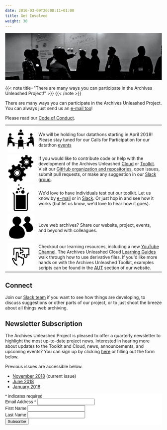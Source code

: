 ```yaml
---
date: 2016-03-09T20:08:11+01:00
title: Get Involved
weight: 30
---
```

![Network diagram](/images/silhouettes.jpg)

{{< note title="There are many ways you can participate in the Archives Unleashed Project!" >}}
{{< /note >}}

There are many ways you can participate in the Archives Unleashed Project. You can always just send us an [e-mail too](mailto:archivesunleashed@gmail.com)!

Please read our [Code of Conduct](/about-project#code-of-conduct).

|                                          |                                                                                                                                                                                                                                                                                                                                                                                                                                                                                                                       |
|------------------------------------------|-----------------------------------------------------------------------------------------------------------------------------------------------------------------------------------------------------------------------------------------------------------------------------------------------------------------------------------------------------------------------------------------------------------------------------------------------------------------------------------------------------------------------|
| ![In-Person Events](/images/meeting.png)| We will be holding four datathons starting in April 2018! Please stay tuned for our Calls for Participation for our datathon [events](/events)                                                                                                                                                                                                                                                                                                                                                                        |
| ![GitHub](/images/gears.png)             | If you would like to contribute code or help with the development of the Archives Unleashed [Cloud](/cloud) or [Toolkit](/aut). Visit our [GitHub organization and repositories](https://github.com/archivesunleashed), open issues, submit pull requests, or make any suggestion in our [Slack group](http://slack.archivesunleashed.org).                                                                                              |
| ![Test](/images/beaker.png)              | We'd love to have individuals test out our toolkit. Let us know by [e-mail](mailto:archivesunleashed@gmail.com) or in [Slack](http://slack.archivesunleashed.org). Or just hop in and see how it works (but let us know, we'd love to hear how it goes).                                                                                                                                                                                 |
| ![Share](/images/share.png)              | Love web archives? Share our website, project, events, and beyond with colleagues.                                                                                                                                                                                                                                                                                                                                                                                                                                    |
| ![Learn](/images/learn.png)             | Checkout our learning resources, including a new [YouTube Channel](https://www.youtube.com/channel/UC4Sq0Xi6UWhYK2VbmAzFhAw). The Archives Unleashed Cloud [Learning Guides](https://cloud.archivesunleashed.org/derivatives) walk through how to use derivative files. If you'd like more hands on with the Archives Unleashed Toolkit, examples scripts can be found in the [AUT](https://archivesunleashed.org/aut/) section of our website. |

## Connect

Join our <a href="http://slack.archivesunleashed.org/">Slack team</a> if you want to see how things are developing, to discuss suggestions or other parts of our project, or to just shoot the breeze about all things web archiving.</p>

## Newsletter Subscription

The Archives Unleashed Project is pleased to offer a quarterly newsletter to highlight the most up-to-date project news. Interested in hearing more about updates to the Toolkit and Cloud, news, announcements, and upcoming events? You can sign up by clicking [here](http://eepurl.com/dfpU7j) or filling out the form below.

Previous issues are accessible below.

* <a href="/images/AUTNews-Nov2018.pdf">November 2018</a> (current issue)
* <a href="/images/AUTNews-June2018.pdf">June 2018</a>
* <a href="/images/AUTNews-Jan2018.pdf">January 2018</a>

<!-- Begin MailChimp Signup Form -->
<link href="//cdn-images.mailchimp.com/embedcode/classic-10_7.css" rel="stylesheet" type="text/css">
<style type="text/css">
	#mc_embed_signup{background:#fff; clear:left; font:14px Helvetica,Arial,sans-serif; }
	/* Add your own MailChimp form style overrides in your site stylesheet or in this style block.
	   We recommend moving this block and the preceding CSS link to the HEAD of your HTML file. */
</style>
<div id="mc_embed_signup">
<form action="https://archivesunleashed.us17.list-manage.com/subscribe/post?u=5ab865a3eed7744a0654d875a&amp;id=bbfcebf959" method="post" id="mc-embedded-subscribe-form" name="mc-embedded-subscribe-form" class="validate" target="_blank" novalidate>
    <div id="mc_embed_signup_scroll">
<div class="indicates-required"><span class="asterisk">*</span> indicates required</div>
<div class="mc-field-group">
	<label for="mce-EMAIL">Email Address  <span class="asterisk">*</span>
</label>
	<input type="email" value="" name="EMAIL" class="required email" id="mce-EMAIL">
</div>
<div class="mc-field-group">
	<label for="mce-FNAME">First Name </label>
	<input type="text" value="" name="FNAME" class="" id="mce-FNAME">
</div>
<div class="mc-field-group">
	<label for="mce-LNAME">Last Name </label>
	<input type="text" value="" name="LNAME" class="" id="mce-LNAME">
</div>
	<div id="mce-responses" class="clear">
		<div class="response" id="mce-error-response" style="display:none"></div>
		<div class="response" id="mce-success-response" style="display:none"></div>
	</div>    <!-- real people should not fill this in and expect good things - do not remove this or risk form bot signups-->
    <div style="position: absolute; left: -5000px;" aria-hidden="true"><input type="text" name="b_5ab865a3eed7744a0654d875a_bbfcebf959" tabindex="-1" value=""></div>
    <div class="clear"><input type="submit" value="Subscribe" name="subscribe" id="mc-embedded-subscribe" class="button"></div>
    </div>
</form>
</div>
<script type='text/javascript' src='//s3.amazonaws.com/downloads.mailchimp.com/js/mc-validate.js'></script><script type='text/javascript'>(function($) {window.fnames = new Array(); window.ftypes = new Array();fnames[0]='EMAIL';ftypes[0]='email';fnames[1]='FNAME';ftypes[1]='text';fnames[2]='LNAME';ftypes[2]='text';}(jQuery));var $mcj = jQuery.noConflict(true);</script>
<!--End mc_embed_signup-->
